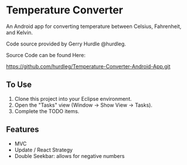 Temperature Converter
=====================

An Android app for converting temperature between Celsius, Fahrenheit, and Kelvin.

Code source provided by Gerry Hurdle @hurdleg. 

Source Code can be found Here:

https://github.com/hurdleg/Temperature-Converter-Android-App.git

To Use
------

1. Clone this project into your Eclipse environment.
2. Open the "Tasks" view (Window -> Show View -> Tasks).
3. Complete the TODO items.

Features
--------

* MVC
* Update / React Strategy
* Double Seekbar: allows for negative numbers
